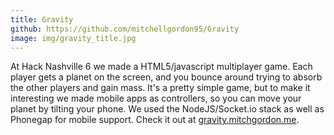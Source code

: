 ```yaml
---
title: Gravity
github: https://github.com/mitchellgordon95/Gravity
image: img/gravity_title.jpg
---
```

At Hack Nashville 6 we made a HTML5/javascript multiplayer game. Each player gets a planet on the screen, and you bounce around trying to absorb the other players and gain mass. It's a pretty simple game, but to make it interesting we made mobile apps as controllers, so you can move your planet by tilting your phone. We used the NodeJS/Socket.io stack as well as Phonegap for mobile support. Check it out at <a href="http://gravity.mitchgordon.me">gravity.mitchgordon.me</a>.